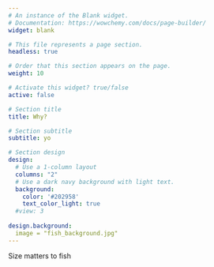 ```yaml
---
# An instance of the Blank widget.
# Documentation: https://wowchemy.com/docs/page-builder/
widget: blank

# This file represents a page section.
headless: true

# Order that this section appears on the page.
weight: 10

# Activate this widget? true/false
active: false

# Section title
title: Why?

# Section subtitle
subtitle: yo

# Section design
design:
  # Use a 1-column layout
  columns: "2"
  # Use a dark navy background with light text.
  background:
    color: '#202958'
    text_color_light: true
  #view: 3
  
design.background:
  image = "fish_background.jpg"
---
```


Size matters to fish
